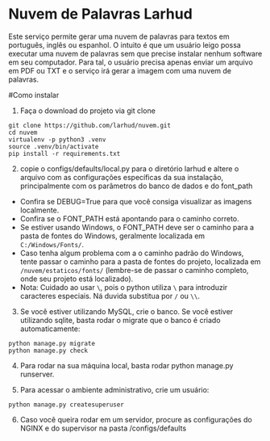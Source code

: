 # Nuvem de Palavras Larhud
Este serviço permite gerar uma nuvem de palavras para textos em português, inglês ou espanhol.
O intuito é que um usuário leigo possa executar uma nuvem de palavras sem que precise instalar nenhum software
em seu computador. Para tal, o usuário precisa apenas enviar um arquivo em PDF ou TXT e o serviço irá gerar a imagem com uma nuvem de palavras.

#Como instalar

1) Faça o download do projeto via git clone

```
git clone https://github.com/larhud/nuvem.git
cd nuvem
virtualenv -p python3 .venv
source .venv/bin/activate
pip install -r requirements.txt
```     

2) copie o configs/defaults/local.py para o diretório larhud e altere o arquivo com as configurações específicas da sua instalação, principalmente com os parâmetros do banco de dados e do font_path

* Confira se DEBUG=True para que você consiga visualizar as imagens localmente.
* Confira se o FONT_PATH está apontando para o caminho correto.
* Se estiver usando Windows, o FONT_PATH deve ser o caminho para a pasta de fontes do Windows, geralmente localizada em `C:/Windows/Fonts/`.
* Caso tenha algum problema com a o caminho padrão do Windows, tente passar o caminho para a pasta de fontes do projeto, localizada em `/nuvem/estaticos/fonts/` (lembre-se de passar o caminho completo, onde seu projeto está localizado).
* Nota: Cuidado ao usar `\`, pois o python utiliza `\` para introduzir caracteres especiais. Ná duvida substitua por `/` ou `\\`.


3) Se você estiver utilizando MySQL, crie o banco. Se você estiver utilizando sqlite, basta rodar o migrate que o banco é criado automaticamente:

```
python manage.py migrate
python manage.py check
```

4) Para rodar na sua máquina local, basta rodar python manage.py runserver.

5) Para acessar o ambiente administrativo, crie um usuário: 

```
python manage.py createsuperuser
```

6) Caso você queira rodar em um servidor, procure as configurações do NGINX e do supervisor na pasta /configs/defaults
